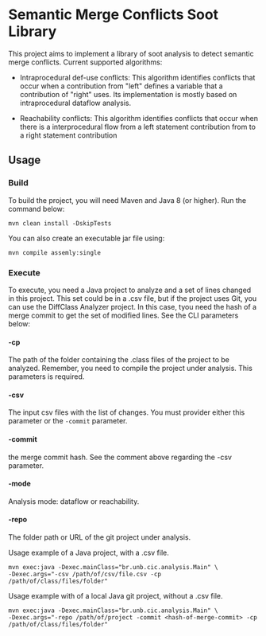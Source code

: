 # Semantic Merge Conflicts Soot Library

This project aims to implement a library of soot analysis to detect semantic merge conflicts.
Current supported algorithms:

   * Intraprocedural def-use conflicts: This algorithm identifies conflicts
    that occur when a contribution from "left" defines a variable
    that a contribution of "right" uses. Its implementation is mostly based on
    intraprocedural dataflow analysis.

   * Reachability conflicts: This algorithm identifies conflicts that occur
   when there is a interprocedural flow from a left statement contribution from
   to a right statement contribution



## Usage

### Build

To build the project, you will need Maven and Java 8 (or higher). Run the command below:

```SHELL
mvn clean install -DskipTests
```

You can also create an executable jar file using: 

```SHELL
mvn compile assemly:single
```
### Execute

To execute, you need a Java project to analyze and a set of lines changed in this project.
This set could be in a .csv file, but if the project uses Git, you can use the DiffClass Analyzer project.
In this case, tyou need the hash of a merge commit to get the set of modified lines. See the CLI parameters below:


#### -cp
The path of the folder containing the .class files of the project to be analyzed.
Remember, you need to compile the project under analysis. This parameters is required.

#### -csv
The input csv files with the list of changes. You must provider either this parameter or the ```-commit``` parameter.

#### -commit
the merge commit hash. See the comment above regarding the -csv parameter.

#### -mode
Analysis mode: dataflow or reachability.

#### -repo
The folder path or URL of the git project under analysis.

Usage example of a Java project, with a .csv file.

```SHELL
mvn exec:java -Dexec.mainClass="br.unb.cic.analysis.Main" \
-Dexec.args="-csv /path/of/csv/file.csv -cp /path/of/class/files/folder"
```

Usage example with of a local Java git project, without a .csv file.

```SHELL
mvn exec:java -Dexec.mainClass="br.unb.cic.analysis.Main" \
-Dexec.args="-repo /path/of/project -commit <hash-of-merge-commit> -cp /path/of/class/files/folder"
```

